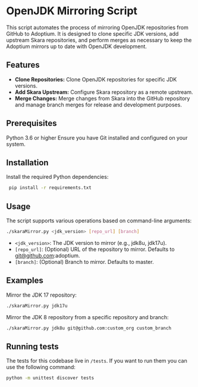 # OpenJDK Mirroring Script

This script automates the process of mirroring OpenJDK repositories from GitHub to Adoptium. It is designed to clone specific JDK versions, add upstream Skara repositories, and perform merges as necessary to keep the Adoptium mirrors up to date with OpenJDK development.

## Features

- **Clone Repositories:** Clone OpenJDK repositories for specific JDK versions.
- **Add Skara Upstream:** Configure Skara repository as a remote upstream.
- **Merge Changes:** Merge changes from Skara into the GitHub repository and manage branch merges for release and development purposes.

## Prerequisites

Python 3.6 or higher
Ensure you have Git installed and configured on your system.

## Installation

Install the required Python dependencies:

```bash
 pip install -r requirements.txt
```

## Usage

The script supports various operations based on command-line arguments:

```bash
./skaraMirror.py <jdk_version> [repo_url] [branch]
```

- `<jdk_version>`: The JDK version to mirror (e.g., jdk8u, jdk17u).
- `[repo_url]`: (Optional) URL of the repository to mirror. Defaults to git@github.com:adoptium.
- `[branch]`: (Optional) Branch to mirror. Defaults to master.

## Examples

Mirror the JDK 17 repository:

```bash
./skaraMirror.py jdk17u
```

Mirror the JDK 8 repository from a specific repository and branch:

```bash
./skaraMirror.py jdk8u git@github.com:custom_org custom_branch
```

## Running tests

The tests for this codebase live in `/tests`. If you want to run them you can use the following command:

```bash
python -m unittest discover tests
```
